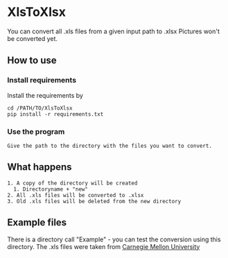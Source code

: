 # XlsToXlsx

You can convert all .xls files from a given input path to .xlsx
Pictures won't be converted yet.

## How to use

### Install requirements
    
Install the requirements by

    cd /PATH/TO/XlsToXlsx
    pip install -r requirements.txt

### Use the program

    Give the path to the directory with the files you want to convert.


## What happens

    1. A copy of the directory will be created 
      1. Directoryname + "new"
    2. All .xls files will be converted to .xlsx
    3. Old .xls files will be deleted from the new directory

## Example files

There is a directory call "Example" - you can test the conversion using this directory.
The .xls files were taken from [Carnegie Mellon University](https://www.cmu.edu/blackboard/files/evaluate/tests-example.xls)